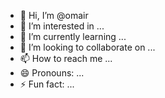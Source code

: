 - 👋 Hi, I’m @omair
- 👀 I’m interested in ...
- 🌱 I’m currently learning ...
- 💞️ I’m looking to collaborate on ...
- 📫 How to reach me ...
- 😄 Pronouns: ...
- ⚡ Fun fact: ...

<!---
bayannu/bayannu is a ✨ special ✨ repository because its `README.md` (this file) appears on your GitHub profile.
You can click the Preview link to take a look at your changes.
--->
